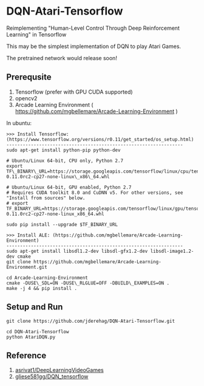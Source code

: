 # DQN-Atari-Tensorflow

Reimplementing "Human-Level Control Through Deep Reinforcement Learning" in Tensorflow

This may be the simplest implementation of DQN to play Atari Games.

The pretrained network would release soon!

## Prerequsite

1. Tensorflow (prefer with GPU CUDA supported)
2. opencv2
3. Arcade Learning Environment ( https://github.com/mgbellemare/Arcade-Learning-Environment )

In ubuntu:
```
>>> Install Tensorflow:(https://www.tensorflow.org/versions/r0.11/get_started/os_setup.html)
-----------------------------------------------------------------
sudo apt-get install python-pip python-dev

# Ubuntu/Linux 64-bit, CPU only, Python 2.7
export TF\_BINARY\_URL=https://storage.googleapis.com/tensorflow/linux/cpu/tensorflow-0.11.0rc2-cp27-none-linux\_x86\_64.whl

# Ubuntu/Linux 64-bit, GPU enabled, Python 2.7
# Requires CUDA toolkit 8.0 and CuDNN v5. For other versions, see "Install from sources" below.
# export TF_BINARY_URL=https://storage.googleapis.com/tensorflow/linux/gpu/tensorflow-0.11.0rc2-cp27-none-linux_x86_64.whl

sudo pip install --upgrade $TF_BINARY_URL

>>> Install ALE: (https://github.com/mgbellemare/Arcade-Learning-Environment)
-----------------------------------------------------------------
sudo apt-get install libsdl1.2-dev libsdl-gfx1.2-dev libsdl-image1.2-dev cmake
git clone https://github.com/mgbellemare/Arcade-Learning-Environment.git

cd Arcade-Learning-Environment
cmake -DUSE\_SDL=ON -DUSE\_RLGLUE=OFF -DBUILD\_EXAMPLES=ON .
make -j 4 && pip install .
```
## Setup and Run

```
git clone https://github.com/jderehag/DQN-Atari-Tensorflow.git

cd DQN-Atari-Tensorflow
python AtariDQN.py

```
## Reference
1. [asrivat1/DeepLearningVideoGames](https://github.com/asrivat1/DeepLearningVideoGames)
2. [gliese581gg/DQN_tensorflow](https://github.com/gliese581gg/DQN_tensorflow)





